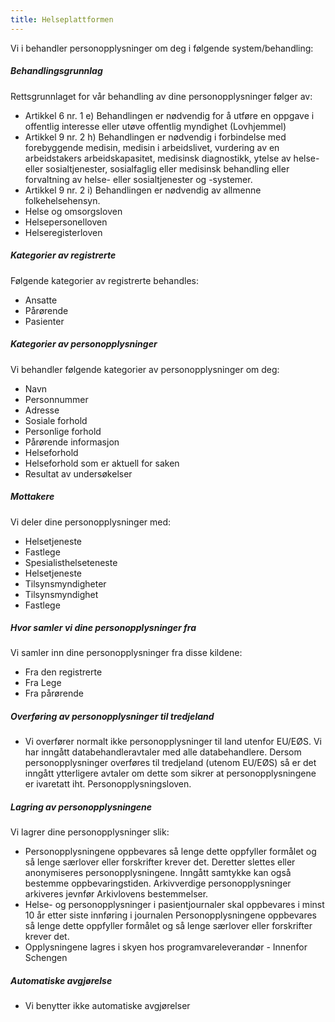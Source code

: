 ```yaml
---
title: Helseplattformen
---
```



  

Vi i behandler personopplysninger om deg i følgende system/behandling:

  

##### Behandlingsgrunnlag

Rettsgrunnlaget for vår behandling av dine personopplysninger følger av:

*   Artikkel 6 nr. 1 e) Behandlingen er nødvendig for å utføre en oppgave i offentlig interesse eller utøve offentlig myndighet (Lovhjemmel)
*   Artikkel 9 nr. 2 h) Behandlingen er nødvendig i forbindelse med forebyggende medisin, medisin i arbeidslivet, vurdering av en arbeidstakers arbeidskapasitet, medisinsk diagnostikk, ytelse av helse- eller sosialtjenester, sosialfaglig eller medisinsk behandling eller forvaltning av helse- eller sosialtjenester og -systemer.
*   Artikkel 9 nr. 2 i) Behandlingen er nødvendig av allmenne folkehelsehensyn.
*   Helse og omsorgsloven
*   Helsepersonelloven
*   Helseregisterloven

##### Kategorier av registrerte

Følgende kategorier av registrerte behandles:

*   Ansatte
*   Pårørende
*   Pasienter

##### Kategorier av personopplysninger

Vi behandler følgende kategorier av personopplysninger om deg:

*   Navn
*   Personnummer
*   Adresse
*   Sosiale forhold
*   Personlige forhold
*   Pårørende informasjon
*   Helseforhold
*   Helseforhold som er aktuell for saken
*   Resultat av undersøkelser

##### Mottakere

Vi deler dine personopplysninger med:

*   Helsetjeneste
*   Fastlege
*   Spesialisthelseteneste
*   Helsetjeneste
*   Tilsynsmyndigheter
*   Tilsynsmyndighet
*   Fastlege

##### Hvor samler vi dine personopplysninger fra

Vi samler inn dine personopplysninger fra disse kildene:

*   Fra den registrerte
*   Fra Lege
*   Fra pårørende

##### Overføring av personopplysninger til tredjeland

*   Vi overfører normalt ikke personopplysninger til land utenfor EU/EØS. Vi har inngått databehandleravtaler med alle databehandlere. Dersom personopplysninger overføres til tredjeland (utenom EU/EØS) så er det inngått ytterligere avtaler om dette som sikrer at personopplysningene er ivaretatt iht. Personopplysningsloven.

##### Lagring av personopplysningene

Vi lagrer dine personopplysninger slik:

*   Personopplysningene oppbevares så lenge dette oppfyller formålet og så lenge særlover eller forskrifter krever det. Deretter slettes eller anonymiseres personopplysningene. Inngått samtykke kan også bestemme oppbevaringstiden. Arkivverdige personopplysninger arkiveres jevnfør Arkivlovens bestemmelser.
*   Helse- og personopplysninger i pasientjournaler skal oppbevares i minst 10 år etter siste innføring i journalen Personopplysningene oppbevares så lenge dette oppfyller formålet og så lenge særlover eller forskrifter krever det.
*   Opplysningene lagres i skyen hos programvareleverandør - Innenfor Schengen

##### Automatiske avgjørelse

*   Vi benytter ikke automatiske avgjørelser